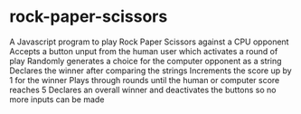 # rock-paper-scissors

A Javascript program to play Rock Paper Scissors against a CPU opponent
Accepts a button unput from the human user which activates a round of play
Randomly generates a choice for the computer opponent as a string
Declares the winner after comparing the strings
Increments the score up by 1 for the winner
Plays through rounds until the human or computer score reaches 5
Declares an overall winner and deactivates the buttons so no more inputs can be made